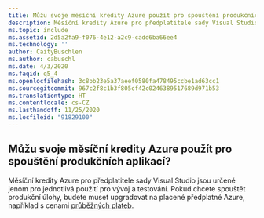 ```yaml
---
title: Můžu svoje měsíční kredity Azure použít pro spouštění produkčních aplikací?
description: Měsíční kredity Azure pro předplatitele sady Visual Studio jsou určené jenom pro jednotlivá použití pro vývoj a testování. Pokud chcete spouštět produkční...
ms.topic: include
ms.assetid: 2d5a2fa9-f076-4e12-a2c9-cadd6ba66ee4
ms.technology: ''
author: CaityBuschlen
ms.author: cabuschl
ms.date: 4/3/2020
ms.faqid: q5_4
ms.openlocfilehash: 3c8bb23e5a37aeef0580fa478495ccbe1ad63cc1
ms.sourcegitcommit: 967c2f8c1b3f805cf42c0246389517689d971b53
ms.translationtype: HT
ms.contentlocale: cs-CZ
ms.lasthandoff: 11/25/2020
ms.locfileid: "91829100"
---
```

## <a name="can-i-use-my-monthly-azure-credits-to-run-production-applications"></a>Můžu svoje měsíční kredity Azure použít pro spouštění produkčních aplikací?

Měsíční kredity Azure pro předplatitele sady Visual Studio jsou určené jenom pro jednotlivá použití pro vývoj a testování. Pokud chcete spouštět produkční úlohy, budete muset upgradovat na placené předplatné Azure, například s cenami [průběžných plateb](https://azure.microsoft.com/offers/ms-azr-0003p/).
